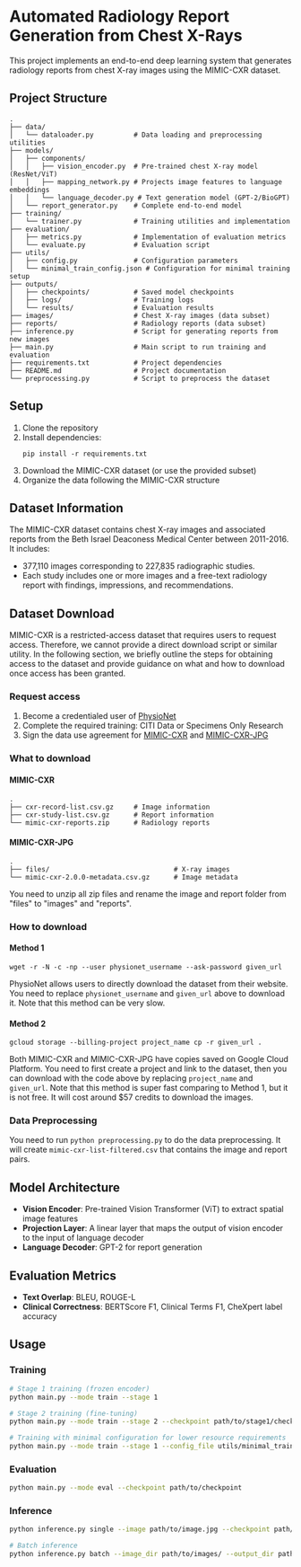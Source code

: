 # Automated Radiology Report Generation from Chest X-Rays

This project implements an end-to-end deep learning system that generates radiology reports from chest X-ray images using the MIMIC-CXR dataset.

## Project Structure

```
.
├── data/
│   └── dataloader.py          # Data loading and preprocessing utilities
├── models/
│   ├── components/
│   │   ├── vision_encoder.py  # Pre-trained chest X-ray model (ResNet/ViT)
│   │   ├── mapping_network.py # Projects image features to language embeddings
│   │   └── language_decoder.py # Text generation model (GPT-2/BioGPT)
│   └── report_generator.py    # Complete end-to-end model
├── training/
│   └── trainer.py             # Training utilities and implementation
├── evaluation/
│   ├── metrics.py             # Implementation of evaluation metrics
│   └── evaluate.py            # Evaluation script
├── utils/
│   ├── config.py              # Configuration parameters
│   └── minimal_train_config.json # Configuration for minimal training setup
├── outputs/
│   ├── checkpoints/           # Saved model checkpoints
│   ├── logs/                  # Training logs
│   └── results/               # Evaluation results
├── images/                    # Chest X-ray images (data subset)
├── reports/                   # Radiology reports (data subset)
├── inference.py               # Script for generating reports from new images
├── main.py                    # Main script to run training and evaluation
├── requirements.txt           # Project dependencies
├── README.md                  # Project documentation
└── preprocessing.py           # Script to preprocess the dataset
```

## Setup

1. Clone the repository
2. Install dependencies:
   ```
   pip install -r requirements.txt
   ```
3. Download the MIMIC-CXR dataset (or use the provided subset)
4. Organize the data following the MIMIC-CXR structure

## Dataset Information

The MIMIC-CXR dataset contains chest X-ray images and associated reports from the Beth Israel Deaconess Medical Center between 2011-2016. It includes:

- 377,110 images corresponding to 227,835 radiographic studies.
- Each study includes one or more images and a free-text radiology report with findings, impressions, and recommendations.

## Dataset Download

MIMIC-CXR is a restricted-access dataset that requires users to request access. Therefore, we cannot provide a direct download script or similar utility. In the following section, we briefly outline the steps for obtaining access to the dataset and provide guidance on what and how to download once access has been granted.

### Request access
1. Become a credentialed user of [PhysioNet](https://physionet.org/)
2. Complete the required training: CITI Data or Specimens Only Research
3. Sign the data use agreement for [MIMIC-CXR](https://physionet.org/content/mimic-cxr/2.1.0/) and [MIMIC-CXR-JPG](https://physionet.org/content/mimic-cxr-jpg/2.1.0/)

### What to download
#### MIMIC-CXR
```
.
├── cxr-record-list.csv.gz     # Image information
├── cxr-study-list.csv.gz      # Report information
└── mimic-cxr-reports.zip      # Radiology reports
```

#### MIMIC-CXR-JPG
```
.
├── files/                               # X-ray images
└── mimic-cxr-2.0.0-metadata.csv.gz      # Image metadata
```

You need to unzip all zip files and rename the image and report folder from "files" to "images" and "reports".

### How to download
#### Method 1
``` 
wget -r -N -c -np --user physionet_username --ask-password given_url 
```
PhysioNet allows users to directly download the dataset from their website. You need to replace ```physionet_username``` and ```given_url``` above to download it. Note that this method can be very slow.

#### Method 2
```
gcloud storage --billing-project project_name cp -r given_url .
```
Both MIMIC-CXR and MIMIC-CXR-JPG have copies saved on Google Cloud Platform. You need to first create a project and link to the dataset, then you can download with the code above by replacing ```project_name``` and ```given_url```. Note that this method is super fast comparing to Method 1, but it is not free. It will cost around $57 credits to download the images.

### Data Preprocessing
You need to run ```python preprocessing.py``` to do the data preprocessing. It will create ```mimic-cxr-list-filtered.csv``` that contains the image and report pairs.

## Model Architecture

- **Vision Encoder**: Pre-trained Vision Transformer (ViT) to extract spatial image features
- **Projection Layer**: A linear layer that maps the output of vision encoder to the input of language decoder
- **Language Decoder**: GPT-2 for report generation

## Evaluation Metrics

- **Text Overlap**: BLEU, ROUGE-L
- **Clinical Correctness**: BERTScore F1, Clinical Terms F1, CheXpert label accuracy

## Usage

### Training

```bash
# Stage 1 training (frozen encoder)
python main.py --mode train --stage 1

# Stage 2 training (fine-tuning)
python main.py --mode train --stage 2 --checkpoint path/to/stage1/checkpoint

# Training with minimal configuration for lower resource requirements
python main.py --mode train --stage 1 --config_file utils/minimal_train_config.json --csv_file mimic-cxr-list-minimal.csv
```

### Evaluation

```bash
python main.py --mode eval --checkpoint path/to/checkpoint
```

### Inference

```bash
python inference.py single --image path/to/image.jpg --checkpoint path/to/checkpoint

# Batch inference
python inference.py batch --image_dir path/to/images/ --output_dir path/to/output/ --checkpoint path/to/checkpoint
```